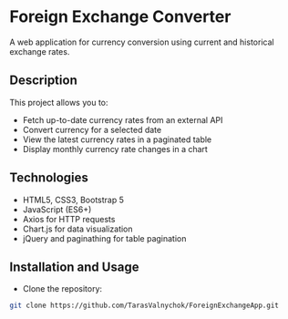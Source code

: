 # Foreign Exchange Converter

A web application for currency conversion using current and historical exchange rates.

## Description

This project allows you to:

- Fetch up-to-date currency rates from an external API
- Convert currency for a selected date
- View the latest currency rates in a paginated table
- Display monthly currency rate changes in a chart

## Technologies

- HTML5, CSS3, Bootstrap 5
- JavaScript (ES6+)
- Axios for HTTP requests
- Chart.js for data visualization
- jQuery and paginathing for table pagination

## Installation and Usage

- Clone the repository:

```bash
git clone https://github.com/TarasValnychok/ForeignExchangeApp.git
